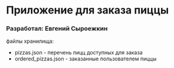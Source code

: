# Приложение для заказа пиццы #
### Разработал: Евгений Сыроежкин

файлы хранилища:
- pizzas.json - перечень пицц доступных для заказа
- ordered_pizzas.json - заказанные пользователем пиццы




